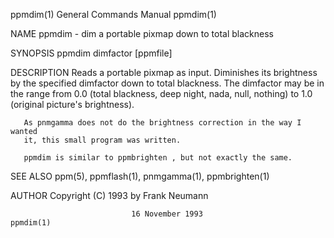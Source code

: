 ppmdim(1)                  General Commands Manual                  ppmdim(1)

NAME
       ppmdim - dim a portable pixmap down to total blackness

SYNOPSIS
       ppmdim dimfactor [ppmfile]

DESCRIPTION
       Reads  a  portable  pixmap  as input. Diminishes its brightness by the
       specified dimfactor down to total blackness.  The dimfactor may be  in
       the  range from 0.0 (total blackness, deep night, nada, null, nothing)
       to 1.0 (original picture's brightness).

       As pnmgamma does not do the brightness correction in the way I  wanted
       it, this small program was written.

       ppmdim is similar to ppmbrighten , but not exactly the same.

SEE ALSO
       ppm(5), ppmflash(1), pnmgamma(1), ppmbrighten(1)

AUTHOR
       Copyright (C) 1993 by Frank Neumann

                               16 November 1993                     ppmdim(1)
